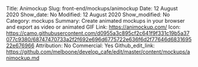 Title: Animockup
Slug: front-end/mockups/animockup
Date: 12 August 2020
Show_date: No
Modified: 12 August 2020
Show_modified: No
Category: mockups
Summary: Create animated mockups in your browser and export as video or animated GIF 
Link: https://animockup.com/
Icon: https://camo.githubusercontent.com/d0955a3c895cf2c641f9f331c19b5a37077c9380/68747470733a2f2f692e696d6775722e636f6d2f77646d683169522e676966
Attribution: No
Commercial: Yes
Github_edit_link: https://github.com/melboone/develop_cafe/edit/master/content/mockups/animockup.md
